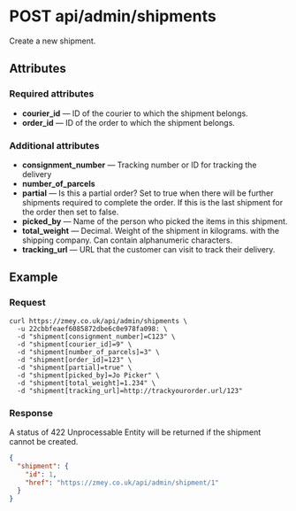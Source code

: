 # POST api/admin/shipments

Create a new shipment.

## Attributes

### Required attributes

* **courier_id** — ID of the courier to which the shipment belongs.
* **order_id** — ID of the order to which the shipment belongs.

### Additional attributes

* **consignment_number** — Tracking number or ID for tracking the delivery
* **number_of_parcels**
* **partial** — Is this a partial order? Set to true when there will be further
  shipments required to complete the order. If this is the last shipment for the
  order then set to false.
* **picked_by** — Name of the person who picked the items in this shipment.
* **total_weight** — Decimal. Weight of the shipment in kilograms.
  with the shipping company. Can contain alphanumeric characters.
* **tracking_url** — URL that the customer can visit to track their delivery.

## Example

### Request

```
curl https://zmey.co.uk/api/admin/shipments \
  -u 22cbbfeaef6085872dbe6c0e978fa098: \
  -d "shipment[consignment_number]=C123" \
  -d "shipment[courier_id]=9" \
  -d "shipment[number_of_parcels]=3" \
  -d "shipment[order_id]=123" \
  -d "shipment[partial]=true" \
  -d "shipment[picked_by]=Jo Picker" \
  -d "shipment[total_weight]=1.234" \
  -d "shipment[tracking_url]=http://trackyourorder.url/123"
```

### Response

A status of 422 Unprocessable Entity will be returned if the shipment cannot be
created.

```json
{
  "shipment": {
    "id": 1,
    "href": "https://zmey.co.uk/api/admin/shipment/1"
  }
}
```
